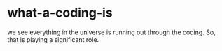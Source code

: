 # what-a-coding-is
we see everything in the universe is running out through the coding. So, that is playing a significant role.
